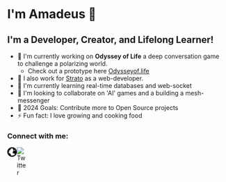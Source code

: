 # I'm Amadeus 👋

## I'm a Developer, Creator, and Lifelong Learner!

- 🔭 I'm currently working on **Odyssey of Life** a deep conversation game to challenge a polarizing world.
   - Check out a prototype here [Odysseyof.life](https://www.odysseyof.life)
- 🤵 I also work for [Strato](https://www.strato.de) as a web-developer.
- 🌱 I'm currently learning real-time databases and web-socket
- 👯 I'm looking to collaborate on 'AI' games and a building a mesh-messenger
- 🥅 2024 Goals: Contribute more to Open Source projects
- ⚡ Fun fact: I love growing and cooking food 

### Connect with me:

[<img align="left" alt="your-website.com" width="22px" src="https://raw.githubusercontent.com/iconic/open-iconic/master/svg/globe.svg" />][website]
[<img align="left" alt="Twitter" width="22px" src="https://raw.githubusercontent.com/johan/svg-cleanups/master/logos/twitter.svg" />][twitter]

[website]: https://www.kitela.de
[twitter]: https://twitter.com/SalyOcean
